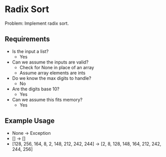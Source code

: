 # Radix Sort

Problem: Implement radix sort.

## Requirements

- Is the input a list?
  - Yes
- Can we assume the inputs are valid?
  - Check for None in place of an array
  - Assume array elements are ints
- Do we know the max digits to handle?
  - No
- Are the digits base 10?
  - Yes
- Can we assume this fits memory?
  - Yes

## Example Usage

- None -> Exception
- [] -> []
- [128, 256, 164, 8, 2, 148, 212, 242, 244] -> [2, 8, 128, 148, 164, 212, 242, 244, 256]
